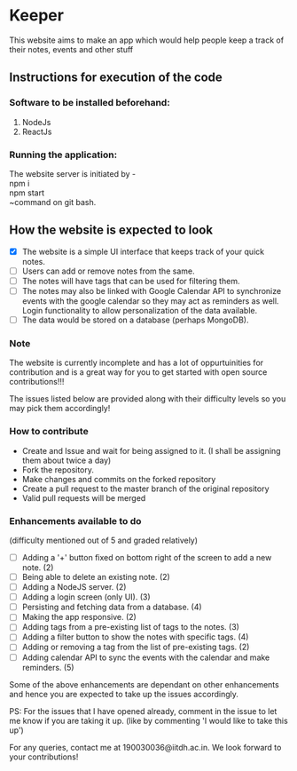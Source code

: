 <h1>Keeper</h1>
This website aims to make an app which would help people keep a track of their notes, events and other stuff

<h2> Instructions for execution of the code </h2>

<h3>Software to be installed beforehand: </h3>
<ol><li> NodeJs </li>
<li> ReactJs </li></ol>

<h3>Running the application: </h3>
The website server is initiated by - <br>
npm i<br>
npm start<br>
~command on git bash.<br>

<h2>How the website is expected to look</h2>


- [x] The website is a simple UI interface that keeps track of your quick notes. 
- [ ] Users can add or remove notes from the same. 
- [ ] The notes will have tags that can be used for filtering them. 
- [ ] The notes may also be linked with Google Calendar API to synchronize events with the google calendar so they may act as reminders as well. Login functionality to allow  personalization of the data available. 
- [ ] The data would be stored on a database (perhaps MongoDB).

<h3>Note</h3>
<p> The website is currently incomplete and has a lot of oppurtuinities for contribution and is a great way for you to get started with open source contributions!!!</p>
<p> The issues listed below are provided along with their difficulty levels so you may pick them accordingly!</p>

<h3> How to contribute </h3>
<ul>
<li> Create and Issue and wait for being assigned to it. (I shall be assigning them about twice a day) </li>
<li> Fork the repository. </li>
<li> Make changes and commits on the forked repository </li>
<li> Create a pull request to the master branch of the original repository </li>
<li> Valid pull requests will be merged</li>
</ul>

<h3> Enhancements available to do </h3> (difficulty mentioned out of 5 and graded relatively)

- [ ] Adding a '+' button fixed on bottom right of the screen to add a new note. (2)
- [ ] Being able to delete an existing note. (2)
- [ ] Adding a NodeJS server. (2)
- [ ] Adding a login screen (only UI). (3)
- [ ] Persisting and fetching data from a database. (4)
- [ ] Making the app responsive. (2)
- [ ] Adding tags from a pre-existing list of tags to the notes. (3)
- [ ] Adding a filter button to show the notes with specific tags. (4)
- [ ] Adding or removing a tag from the list of pre-existing tags. (2)
- [ ] Adding calendar API to sync the events with the calendar and make reminders. (5)

Some of the above enhancements are dependant on other enhancements and hence you are expected to take up the issues accordingly. 
<p> PS: For the issues that I have opened already, comment in the issue to let me know if you are taking it up. (like by commenting 'I would like to take this up')</p>
<p> For any queries, contact me at 190030036@iitdh.ac.in. We look forward to your contributions! </p>
